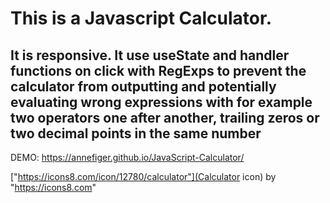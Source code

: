 # This is a Javascript Calculator. 

## It is responsive. It use useState and handler functions on click with RegExps to prevent the calculator from outputting and potentially evaluating wrong expressions with for example two operators one after another, trailing zeros or two decimal points in the same number

DEMO: <https://annefiger.github.io/JavaScript-Calculator/>

["https://icons8.com/icon/12780/calculator"](Calculator icon) by "https://icons8.com"
